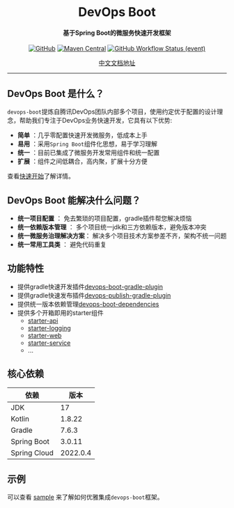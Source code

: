 <h1 align="center" style="font-weight: bold;">DevOps Boot</h1>
<h4 align="center">基于Spring Boot的微服务快速开发框架</h4>
<div align="center">

[![GitHub](https://img.shields.io/github/license/bkdevops-projects/devops-framework)](https://img.shields.io/github/license/bkdevops-projects/devops-framework)
[![Maven Central](https://img.shields.io/maven-central/v/com.tencent.devops/devops-boot)](https://img.shields.io/maven-central/v/com.tencent.devops/devops-boot)
[![GitHub Workflow Status (event)](https://img.shields.io/github/workflow/status/bkdevops-projects/devops-framework/build)](https://img.shields.io/github/workflow/status/bkdevops-projects/devops-framework/build)

</div>

<div align="center">

[中文文档地址](https://bkdevops-projects.github.io/devops-framework/)

</div>

----------

## DevOps Boot 是什么？

`devops-boot`提炼自腾讯DevOps团队内部多个项目，使用约定优于配置的设计理念，帮助我们专注于DevOps业务快速开发，它具有以下优势:

- **简单** ：几乎零配置快速开发微服务，低成本上手
- **易用** ：采用`Spring Boot`组件化思想，易于学习理解
- **统一** ：目前已集成了微服务开发常用组件和统一配置
- **扩展** ：组件之间低耦合，高内聚，扩展十分方便

查看[快速开始](docs/quick-start.md)了解详情。

## DevOps Boot 能解决什么问题？

- **统一项目配置** ： 免去繁琐的项目配置，gradle插件帮您解决烦恼
- **统一依赖版本管理** ： 多个项目统一jdk和三方依赖版本，避免版本冲突
- **统一微服务治理解决方案**： 解决多个项目技术方案参差不齐，架构不统一问题
- **统一常用工具类** ： 避免代码重复

## 功能特性
- 提供gradle快速开发插件[devops-boot-gradle-plugin](./docs/plugin/devops-boot-gradle-plugin.md)
- 提供gradle快速发布插件[devops-publish-gradle-plugin](./docs/plugin/devops-publish-gradle-plugin.md)
- 提供统一版本依赖管理[devops-boot-dependencies](./docs/dependency/devops-boot-dependencies.md)
- 提供多个开箱即用的starter组件
  - [starter-api](./docs/starter/devops-boot-starter-api.md)
  - [starter-logging](./docs/starter/devops-boot-starter-logging.md)
  - [starter-web](./docs/starter/devops-boot-starter-web.md)
  - [starter-service](./docs/starter/devops-boot-starter-service.md)
  - ...

## 核心依赖

| 依赖          | 版本       |
| ------------ |----------|
| JDK          | 17       |
| Kotlin       | 1.8.22   |
| Gradle       | 7.6.3    |
| Spring Boot  | 3.0.11   |
| Spring Cloud | 2022.0.4 |

## 示例

可以查看 [sample](https://github.com/bkdevops-projects/devops-framework/tree/master/devops-boot-sample) 来了解如何优雅集成`devops-boot`框架。
